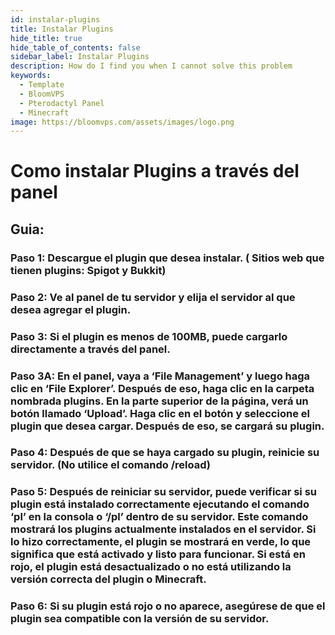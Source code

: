 ```yaml
---
id: instalar-plugins
title: Instalar Plugins
hide_title: true
hide_table_of_contents: false
sidebar_label: Instalar Plugins
description: How do I find you when I cannot solve this problem
keywords:
  - Template
  - BloomVPS
  - Pterodactyl Panel
  - Minecraft
image: https://bloomvps.com/assets/images/logo.png
---
```

# Como instalar Plugins a través del panel

## Guia:

### Paso 1: Descargue el plugin que desea instalar. ( Sitios web que tienen plugins: Spigot y Bukkit)


### Paso 2: Ve al panel de tu servidor y elija el servidor al que desea agregar el plugin.

### Paso 3: Si el plugin es menos de 100MB, puede cargarlo directamente a través del panel.

### Paso 3A: En el panel, vaya a ‘File Management’ y luego haga clic en ‘File Explorer’. Después de eso, haga clic en la carpeta nombrada plugins. En la parte superior de la página, verá un botón llamado ‘Upload’. Haga clic en el botón y seleccione el plugin que desea cargar. Después de eso, se cargará su plugin.
 
### Paso 4: Después de que se haya cargado su plugin, reinicie su servidor. (No utilice el comando /reload)

### Paso 5: Después de reiniciar su servidor, puede verificar si su plugin está instalado correctamente ejecutando el comando ‘pl’ en la consola o ‘/pl’ dentro de su servidor. Este comando mostrará los plugins actualmente instalados en el servidor. Si lo hizo correctamente, el plugin se mostrará en verde, lo que significa que está activado y listo para funcionar. Si está en rojo, el plugin está desactualizado o no está utilizando la versión correcta del plugin o Minecraft.

### Paso 6: Si su plugin está rojo o no aparece, asegúrese de que el plugin sea compatible con la versión de su servidor.